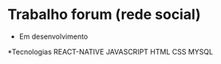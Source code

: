 # Trabalho forum (rede social)

* Em desenvolvimento

*Tecnologias
REACT-NATIVE
JAVASCRIPT
HTML
CSS
MYSQL